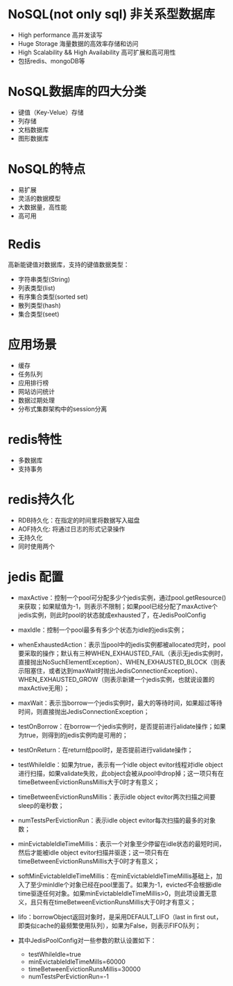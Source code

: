 # NoSQL(not only sql) 非关系型数据库
- High performance 高并发读写
- Huge Storage 海量数据的高效率存储和访问
- High Scalability && High Availability 高可扩展和高可用性
- 包括redis、mongoDB等

# NoSQL数据库的四大分类
- 键值（Key-Velue）存储
- 列存储
- 文档数据库
- 图形数据库

# NoSQL的特点
- 易扩展
- 灵活的数据模型
- 大数据量，高性能
- 高可用

# Redis
 高新能键值对数据库，支持的键值数据类型：
 - 字符串类型(String)
 - 列表类型(list)
 - 有序集合类型(sorted set)
 - 散列类型(hash)
 - 集合类型(seet)
 
 # 应用场景
 - 缓存
 - 任务队列
 - 应用排行榜
 - 网站访问统计
 - 数据过期处理
 - 分布式集群架构中的session分离
 
 # redis特性
 - 多数据库
 - 支持事务
 
 # redis持久化
 - RDB持久化：在指定的时间里将数据写入磁盘
 - AOF持久化: 将通过日志的形式记录操作
 - 无持久化
 - 同时使用两个 
 
 # jedis 配置
 - maxActive：控制一个pool可分配多少个jedis实例，通过pool.getResource()来获取；如果赋值为-1，则表示不限制；如果pool已经分配了maxActive个jedis实例，则此时pool的状态就成exhausted了，在JedisPoolConfig
 - maxIdle：控制一个pool最多有多少个状态为idle的jedis实例；
 - whenExhaustedAction：表示当pool中的jedis实例都被allocated完时，pool要采取的操作；默认有三种WHEN_EXHAUSTED_FAIL（表示无jedis实例时，直接抛出NoSuchElementException）、WHEN_EXHAUSTED_BLOCK（则表示阻塞住，或者达到maxWait时抛出JedisConnectionException）、WHEN_EXHAUSTED_GROW（则表示新建一个jedis实例，也就说设置的maxActive无用）；
 - maxWait：表示当borrow一个jedis实例时，最大的等待时间，如果超过等待时间，则直接抛出JedisConnectionException；
 - testOnBorrow：在borrow一个jedis实例时，是否提前进行alidate操作；如果为true，则得到的jedis实例均是可用的；
 - testOnReturn：在return给pool时，是否提前进行validate操作；
 - testWhileIdle：如果为true，表示有一个idle object evitor线程对idle object进行扫描，如果validate失败，此object会被从pool中drop掉；这一项只有在timeBetweenEvictionRunsMillis大于0时才有意义；
 - timeBetweenEvictionRunsMillis：表示idle object evitor两次扫描之间要sleep的毫秒数；
 - numTestsPerEvictionRun：表示idle object evitor每次扫描的最多的对象数；
 - minEvictableIdleTimeMillis：表示一个对象至少停留在idle状态的最短时间，然后才能被idle object evitor扫描并驱逐；这一项只有在timeBetweenEvictionRunsMillis大于0时才有意义；
 - softMinEvictableIdleTimeMillis：在minEvictableIdleTimeMillis基础上，加入了至少minIdle个对象已经在pool里面了。如果为-1，evicted不会根据idle time驱逐任何对象。如果minEvictableIdleTimeMillis>0，则此项设置无意义，且只有在timeBetweenEvictionRunsMillis大于0时才有意义；
 - lifo：borrowObject返回对象时，是采用DEFAULT_LIFO（last in first out，即类似cache的最频繁使用队列），如果为False，则表示FIFO队列；
 
 - 其中JedisPoolConfig对一些参数的默认设置如下：
    - testWhileIdle=true
    - minEvictableIdleTimeMills=60000
    - timeBetweenEvictionRunsMillis=30000
    - numTestsPerEvictionRun=-1